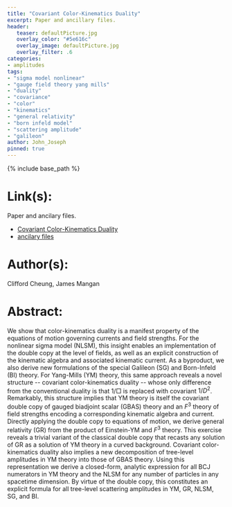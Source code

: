 ```yaml
---
title: "Covariant Color-Kinematics Duality"
excerpt: Paper and ancillary files.
header:
   teaser: defaultPicture.jpg
   overlay_color: "#5e616c"
   overlay_image: defaultPicture.jpg
   overlay_filter: .6
categories:
- amplitudes
tags:
- "sigma model nonlinear"
- "gauge field theory yang mills"
- "duality"
- "covariance"
- "color"
- "kinematics"
- "general relativity"
- "born infeld model"
- "scattering amplitude"
- "galileon"
author: John_Joseph
pinned: true
---
```

{% include base_path %}

# Link(s):
Paper and ancilary files.
  * [Covariant Color-Kinematics Duality](https://arxiv.org/abs/2108.02276)
  * [ancilary files](https://arxiv.org/src/2108.02276/anc)

# Author(s):
Clifford Cheung, James Mangan

# Abstract:
We show that color-kinematics duality is a manifest property of the equations of motion governing currents and field strengths. For the nonlinear sigma model (NLSM), this insight enables an implementation of the double copy at the level of fields, as well as an explicit construction of the kinematic algebra and associated kinematic current. As a byproduct, we also derive new formulations of the special Galileon (SG) and Born-Infeld (BI) theory. For Yang-Mills (YM) theory, this same approach reveals a novel structure -- covariant color-kinematics duality -- whose only difference from the conventional duality is that $1/\Box$ is replaced with covariant $1/D^2$. Remarkably, this structure implies that YM theory is itself the covariant double copy of gauged biadjoint scalar (GBAS) theory and an $F^3$ theory of field strengths encoding a corresponding kinematic algebra and current. Directly applying the double copy to equations of motion, we derive general relativity (GR) from the product of Einstein-YM and $F^3$ theory. This exercise reveals a trivial variant of the classical double copy that recasts any solution of GR as a solution of YM theory in a curved background. Covariant color-kinematics duality also implies a new decomposition of tree-level amplitudes in YM theory into those of GBAS theory. Using this representation we derive a closed-form, analytic expression for all BCJ numerators in YM theory and the NLSM for any number of particles in any spacetime dimension. By virtue of the double copy, this constitutes an explicit formula for all tree-level scattering amplitudes in YM, GR, NLSM, SG, and BI.